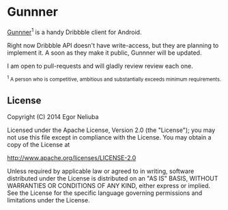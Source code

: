 Gunnner
=======

[Gunnner](https://play.google.com/store/apps/details?id=com.gunnner)<sup>1</sup> is a handy Dribbble client for Android.

Right now Dribbble API doesn't have write-access, but they are planning to implement it. A soon as they make it public, Gunnner will be updated.

I am open to pull-requests and will gladly review review each one.

<sub><sup>1</sup> A person who is competitive, ambitious and substantially exceeds minimum requirements.</sub>

License
-------

Copyright (C) 2014 Egor Neliuba

Licensed under the Apache License, Version 2.0 (the "License");
you may not use this file except in compliance with the License.
You may obtain a copy of the License at

  http://www.apache.org/licenses/LICENSE-2.0

Unless required by applicable law or agreed to in writing, software
distributed under the License is distributed on an "AS IS" BASIS,
WITHOUT WARRANTIES OR CONDITIONS OF ANY KIND, either express or implied.
See the License for the specific language governing permissions and
limitations under the License.
